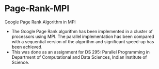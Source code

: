 # Page-Rank-MPI
Google Page Rank Algorithm in MPI
* The Google Page Rank algorithm has been implemented in a cluster of processors using MPI. The parallel implementation has been compared with a sequential version of the algorithm and significant speed-up has been achieved.
* This was done as an assignment for DS 295: Parallel Programming in Department of Computational and Data Sciences, Indian Institute of Science.
